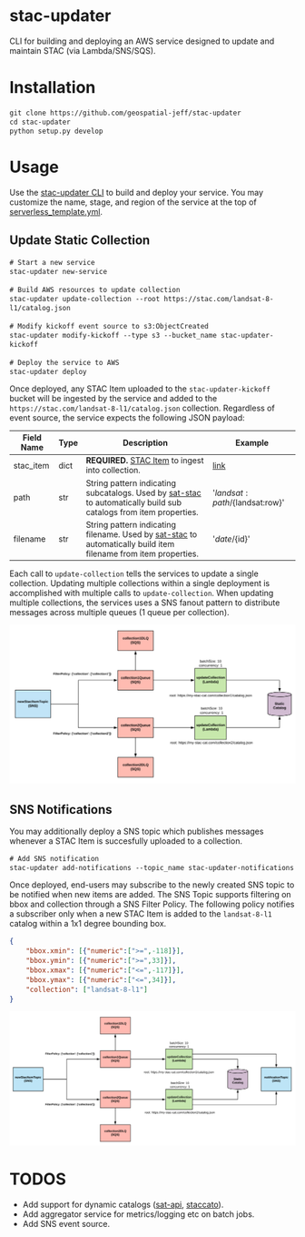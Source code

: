 # stac-updater
CLI for building and deploying an AWS service designed to update and maintain STAC (via Lambda/SNS/SQS).  

# Installation
```
git clone https://github.com/geospatial-jeff/stac-updater
cd stac-updater
python setup.py develop
```

# Usage
Use the [stac-updater CLI](stac_updater/cli.py) to build and deploy your service.  You may customize the name, stage, and region of the service at the top of [serverless_template.yml](serverless_template.yml).

## Update Static Collection
```
# Start a new service
stac-updater new-service

# Build AWS resources to update collection
stac-updater update-collection --root https://stac.com/landsat-8-l1/catalog.json

# Modify kickoff event source to s3:ObjectCreated
stac-updater modify-kickoff --type s3 --bucket_name stac-updater-kickoff

# Deploy the service to AWS
stac-updater deploy
```

Once deployed, any STAC Item uploaded to the `stac-updater-kickoff` bucket will be ingested by the service and added to the `https://stac.com/landsat-8-l1/catalog.json` collection.  Regardless of event source, the service expects the following JSON payload:

| Field Name | Type  | Description | Example |
| ---------- | ----- | ----------- | ------- |
| stac_item  | dict  | **REQUIRED.** [STAC Item](https://github.com/radiantearth/stac-spec/tree/master/item-spec) to ingest into collection. | [link](https://github.com/radiantearth/stac-spec/blob/dev/item-spec/examples/sample-full.json) |
| path  | str  | String pattern indicating subcatalogs.  Used by [sat-stac](https://github.com/sat-utils/sat-stac/blob/master/tutorial-1.ipynb#Views) to automatically build sub catalogs from item properties. | '${landsat:path}/${landsat:row}' |
| filename  | str  | String pattern indicating filename. Used by [sat-stac](https://github.com/sat-utils/sat-stac/blob/master/tutorial-1.ipynb#Views) to automatically build item filename from item properties.| '${date}/${id}' |

Each call to `update-collection` tells the services to update a single collection.  Updating multiple collections within a single deployment is accomplished with multiple calls to `update-collection`.  When updating multiple collections, the services uses a SNS fanout pattern to distribute messages across multiple queues (1 queue per collection).

![abc](docs/images/update-collection.png)

## SNS Notifications
You may additionally deploy a SNS topic which publishes messages whenever a STAC Item is succesfully uploaded to a collection.

```
# Add SNS notification
stac-updater add-notifications --topic_name stac-updater-notifications
```

Once deployed, end-users may subscribe to the newly created SNS topic to be notified when new items are added.  The SNS Topic supports filtering on bbox and collection through a SNS Filter Policy.  The following policy notifies a subscriber only when a new STAC Item is added to the `landsat-8-l1` catalog within a 1x1 degree bounding box.

```json
{
	"bbox.xmin": [{"numeric":[">=",-118]}],
	"bbox.ymin": [{"numeric":[">=",33]}],
	"bbox.xmax": [{"numeric":["<=",-117]}],
	"bbox.ymax": [{"numeric":["<=",34]}],
	"collection": ["landsat-8-l1"]
}
```

![abc](docs/images/sns-notifications.png)


# TODOS
- Add support for dynamic catalogs ([sat-api](https://github.com/sat-utils/sat-api), [staccato](https://github.com/boundlessgeo/staccato)).
- Add aggregator service for metrics/logging etc on batch jobs.
- Add SNS event source.
